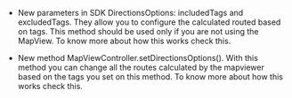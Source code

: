 - New parameters in SDK DirectionsOptions: includedTags and excludedTags. They allow you to configure the calculated routed based on tags. This method should be used only if you are not using the MapView. To know more about how this works check this.

- New method MapViewController.setDirectionsOptions(). With this method you can change all the routes calculated by the mapviewer based on the tags you set on this method. To know more about how this works check this.
